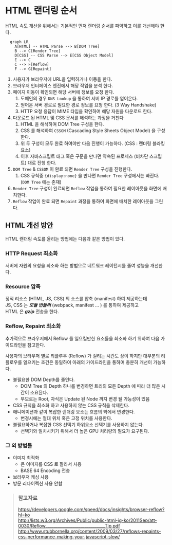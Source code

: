 # HTML 랜더링 순서

HTML 속도 개선을 위해서는 기본적인 먼저 랜더링 순서를 파악하고 이를 개선해야 한다.

```mermaid
  graph LR
    A[HTML] -- HTML Parse --> B[DOM Tree]
    B --> C[Render Tree]
    D[CSS] -- CSS Parse --> E[CSS Object Model]
    E --> C
    C --> F[Reflow]
    F --> G[Repaint]
```

1. 사용자가 브라우저에 URL을 입력하거나 이동을 한다.
2. 브라우저 인터페이스 엔진에서 해당 작업을 분석 한다.
3. 페이지 이동이 확인되면 해당 서버에 정보를 요청 한다.
    1. 도메인의 경우 `DNS Lookup` 을 통하여 서버 IP 경로를 얻어온다.
    2. 얻어온 서버 경로로 필요한 경로 정보를 요청 한다. (3 Way Handshake)
    3. HTTP 요청 응답이 MIME 타입을 확인하여 해당 자원을 다운로드 한다.
4. 다운로드 된 HTML 및 CSS 문서를 해석하는 과정을 거친다
    1. HTML 을 해석하여 DOM Tree 구성을 한다.
    2. CSS 를 해석하여 `CSSOM` (Cascading Style Sheets Object Model) 을 구성한다.
    3. 위 두 구성이 모두 완료 하여야만 다음 진행이 가능하다. (CSS : 랜더링 블라킹 요소)
    4. 이후 자바스크립트 태그 혹은 구문을 만나면 약속된 프로세스 (비차단 스크립트) 대로 진행 한다.
5. `DOM Tree` & `CSSOM` 이 완료 되면 `Render Tree` 구성을 진행한다.
    1. CSS 규칙중 `{display:none}` 을 만나면 `Render Tree` 구성에서는 빠진다. (`DOM Tree` 에는 존재)
6. `Render Tree` 구성이 완료되면 `Reflow` 작업을 통하여 필요한 레이아웃을 화면에 배치한다.
7. `Reflow` 작업이 완료 되면 `Repaint` 과정을 통하여 화면에 배치한 레이아웃을 그린다.

## HTML 개선 방안

HTML 랜더링 속도를 올리는 방법에는 다음과 같은 방법이 있다.

### HTTP Request 최소화

서버에 자원의 요청을 최소화 하는 방법으로 네트워크 레이턴시를 줄여 성능을 개선한다.

### Resource 압축

정적 리소스 (HTML, JS, CSS) 의 소스를 압축 (manifest) 하여 제공하는데  
JS, CSS 는 _**모듈 번들러**_ (webpack, manifest ... ) 를 통하여 제공하고  
HTML 은 _**gzip**_ 전송을 한다.

### Reflow, Repaint 최소화

추가적으로 브라우저에서 Reflow 를 일으킬만한 요소들을 최소화 하기 위하여 다음 가이드라인을 참고한다.

사용자의 브라우저 별로 리플루우 (Reflow) 가 걸리는 시간도 상이 하지만 대부분의 리플로우를 일으키는 조건은 동일하여 아래의 가이드라인을 통하여 충분히 개선이 가능하다.

* 불필요한 DOM Depth를 줄인다.
  * DOM Tree 의 Depth 하나를 변경하면 트리의 모든 Depth 에 따라 더 많은 시간이 소요된다.
  * 부모로는 Root, 자식은 Update 된 Node 까지 변경 될 가능성이 있음
* CSS 규칙을 최소화 하고 사용하지 않는 CSS 규칙을 삭제한다.
* 애니메이션과 같이 복잡한 랜더링 요소는 흐름의 밖에서 변경한다.
  * 변경시에는 절대 위치 혹은 고정 위치를 사용한다.
* 불필요하거나 복잡한 CSS 선택기 하위요소 선택기를 사용하지 않는다.
  * 선택기와 일치시키기 위해서 더 높은 GPU 처리량의 필요가 요구된다.

### 그 외 방법들

* 이미지 최적화
  * 큰 이미지를 CSS 로 잘라서 사용
  * BASE 64 Encoding 전송
* 브라우저 캐싱 사용
* 방문 리다이렉션 사용 안함

> ### 참고자료
> <https://developers.google.com/speed/docs/insights/browser-reflow?hl=ko>  
> <http://lists.w3.org/Archives/Public/public-html-ig-ko/2011Sep/att-0030/Reflow_____________________________Tip.pdf>  
> <http://www.stubbornella.org/content/2009/03/27/reflows-repaints-css-performance-making-your-javascript-slow/>